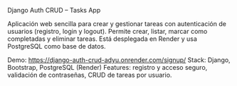 Django Auth CRUD – Tasks App

Aplicación web sencilla para crear y gestionar tareas con autenticación de usuarios (registro, login y logout). Permite crear, listar, marcar como completadas y eliminar tareas. Está desplegada en Render y usa PostgreSQL como base de datos.

Demo: https://django-auth-crud-adyu.onrender.com/signup/
Stack: Django, Bootstrap, PostgreSQL (Render)
Features: registro y acceso seguro, validación de contraseñas, CRUD de tareas por usuario.
